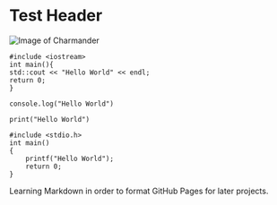 # Test Header

![Image of Charmander](https://static.wikia.nocookie.net/pokemon/images/7/73/004Charmander.png/revision/latest?cb=20240505013848)

```
#include <iostream>
int main(){
std::cout << "Hello World" << endl;
return 0;
}

console.log("Hello World")

print("Hello World")

#include <stdio.h>
int main()
{
    printf("Hello World");
    return 0;
}
```

Learning Markdown in order to format GitHub Pages for later projects.
